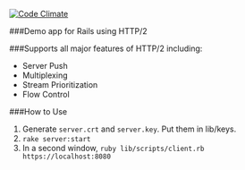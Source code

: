 [![Code Climate](https://codeclimate.com/github/georgeu2000/rails-http2-demo/badges/gpa.svg)](https://codeclimate.com/github/georgeu2000/rails-http2-demo)

###Demo app for Rails using HTTP/2

###Supports all major features of HTTP/2 including:
* Server Push
* Multiplexing
* Stream Prioritization
* Flow Control

###How to Use
1. Generate `server.crt` and `server.key`. Put them in lib/keys.
2. `rake server:start`
3. In a second window, `ruby lib/scripts/client.rb https://localhost:8080`
